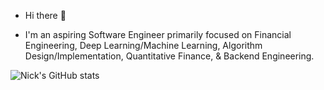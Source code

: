 - Hi there 👋

- I'm an aspiring Software Engineer primarily focused on Financial Engineering, Deep Learning/Machine Learning, Algorithm Design/Implementation, Quantitative Finance, & Backend Engineering.


<!--
**nicksansouci/nicksansouci** is a ✨ _special_ ✨ repository because its `README.md` (this file) appears on your GitHub profile.

Here are some ideas to get you started:

- 🔭 I’m currently working on ...
- 🌱 I’m currently learning ...
- 👯 I’m looking to collaborate on ...
- 🤔 I’m looking for help with ...
- 💬 Ask me about ...
- 📫 How to reach me: ...
- 😄 Pronouns: ...
- ⚡ Fun fact: ...
-->
![Nick's GitHub stats](https://github-readme-stats.vercel.app/api?username=nicksansouci&show_icons=true&theme=radical)
